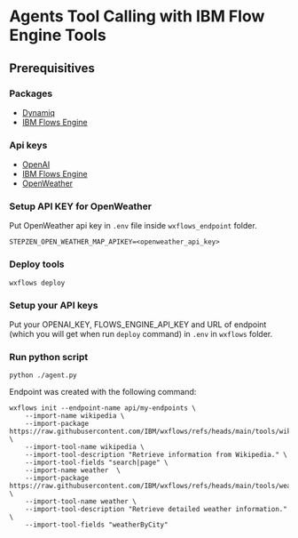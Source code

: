 # Agents Tool Calling with IBM Flow Engine Tools

## Prerequisitives

### Packages
* [Dynamiq](https://pypi.org/project/dynamiq/)
* [IBM Flows Engine](https://wxflows.ibm.stepzen.com/docs/installation)

### Api keys
* [OpenAI](https://openai.com/index/openai-api/)
* [IBM Flows Engine](https://wxflows.ibm.stepzen.com/docs/authentication)
* [OpenWeather](https://openweathermap.org/api)



### Setup API KEY for OpenWeather
Put OpenWeather api key in `.env` file inside `wxflows_endpoint` folder.
```
STEPZEN_OPEN_WEATHER_MAP_APIKEY=<openweather_api_key>
```

### Deploy tools
```
wxflows deploy
```

### Setup your API keys
Put your OPENAI_KEY, FLOWS_ENGINE_API_KEY and URL of endpoint (which you will get when run `deploy` command)
in `.env` in `wxflows` folder.

### Run python script
```
python ./agent.py
```


Endpoint was created with the following command:

```
wxflows init --endpoint-name api/my-endpoints \
    --import-name wikipedia \
    --import-package https://raw.githubusercontent.com/IBM/wxflows/refs/heads/main/tools/wikipedia.zip \
    --import-tool-name wikipedia \
    --import-tool-description "Retrieve information from Wikipedia." \
    --import-tool-fields "search|page" \
    --import-name weather  \
    --import-package https://raw.githubusercontent.com/IBM/wxflows/refs/heads/main/tools/weather.zip \
    --import-tool-name weather \
    --import-tool-description "Retrieve detailed weather information." \
    --import-tool-fields "weatherByCity"
```
